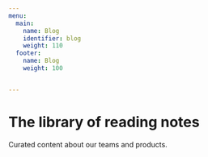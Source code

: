 ```yaml
---
menu:
  main:
    name: Blog
    identifier: blog
    weight: 110
  footer:
    name: Blog
    weight: 100


---
```


# The library of reading notes

Curated content about our teams and products.
